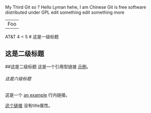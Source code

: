 My Third Git
so ?
Hello Lyman
hehe, I am Chinese
Git is free software distributed under GPL
edit something
edit something more

<table>
    <tr>
        <td>Foo</td>
    </tr>
</table>
AT&T
4 < 5
# 这是一级标题

## 这是二级标题
##这是二级标题
这是一个引用型链接 [示例][id]。
###### 这是六级标题
这是一个 [an example](http://example.com/ "Title") 行内链接。

[这个链接](http://example.net/) 没有title属性。

[id]: http://example.com/  "Optional Title Here"

